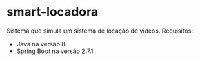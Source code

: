 # smart-locadora
Sistema que simula um sistema de locação de videos. Requisitos:

- Java na versão 8
- Spring Boot na versão 2.7.1

